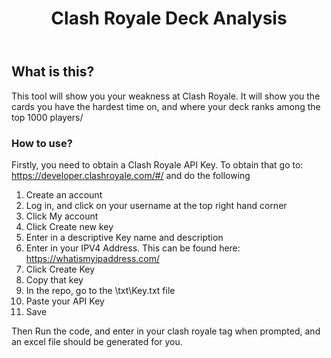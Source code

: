<header>


# Clash Royale Deck Analysis


</header>

## What is this?

  This tool will show you your weakness at Clash Royale. It will show you the cards you have the hardest time on, and where your deck ranks among the top 1000 players/

### How to use?

  Firstly, you need to obtain a Clash Royale API Key. To obtain that go to: https://developer.clashroyale.com/#/ and do the following
  1. Create an account
  2. Log in, and click on your username at the top right hand corner
  3. Click My account
  4. Click Create new key
  5. Enter in a descriptive Key name and description
  6. Enter in your IPV4 Address. This can be found here: https://whatismyipaddress.com/
  7. Click Create Key
  8. Copy that key
  9. In the repo, go to the \txt\Key.txt file
  10. Paste your API Key
  11. Save

  Then Run the code, and enter in your clash royale tag when prompted, and an excel file should be generated for you.
